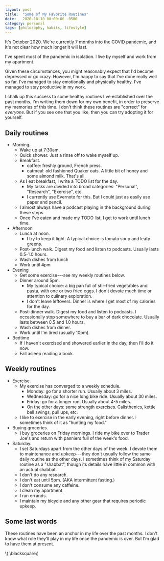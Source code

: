 ```yaml
---
layout: post
title:  "Some of My Favorite Routines"
date:   2020-10-10 00:00:00 -0500
category: personal
tags: [philosophy, habits, lifestyle] 
---
```


It's October 2020. We're currently 7 months into the COVID pandemic, and it's not clear how much longer it will last.

I've spent most of the pandemic in isolation.
I live by myself and work from my apartment.

Given these circumstances, you might reasonably expect that I'd become depressed or go crazy.
However, I'm happy to say that I've done really well so far.
I've managed to stay emotionally and physically healthy.
I've managed to stay productive in my work.

I chalk up this success to some healthy routines I've established over the past months.
I'm writing them down for my own benefit, in order to preserve my memories of this time.
I don't think these routines are "correct" for _everyone_. 
But if you see one that you like, then you can try adopting it for yourself.

## Daily routines

* Morning.
    * Wake up at 7:30am.
    * Quick shower. Just a rinse off to wake myself up.
    * Breakfast. 
        - coffee: freshly ground, French press.
        - oatmeal: old fashioned Quaker oats. A little bit of honey and some almond milk. That's all.
    * As I eat breakfast, I write a TODO list for the day.
        - My tasks are divided into broad categories: "Personal", "Research", "Exercise", etc.
        - I currently use Evernote for this. But I could just as easily use paper and pencil.
    * I almost always have a podcast playing in the background during these steps.
    * Once I've eaten and made my TODO list, I get to work until lunch time.
* Afternoon
    * Lunch at noon.
        - I try to keep it light. A typical choice is tomato soup and leafy greens.
    * Post-lunch walk. Digest my food and listen to podcasts. Usually lasts 0.5-1.0 hours.
    * Wash dishes from lunch
    * Work until 4pm
* Evening
    * Get some exercise---see my weekly routines below.
    * Dinner around 5pm.
        - My typical choice: a big pan full of stir-fried vegetables and pasta, with one or two fried eggs. I don't devote much time or attention to culinary exploration.
        - I don't leave leftovers. Dinner is where I get most of my calories for the day.
    * Post-dinner walk. Digest my food and listen to podcasts. I occasionally stop somewhere to buy a bar of dark chocolate. Usually lasts between 0.5 and 1.0 hours.
    * Wash dishes from dinner.
    * Work until I'm tired (usually 10pm).
* Bedtime
    * If I haven't exercised and showered earlier in the day, then I'll do it now.
    * Fall asleep reading a book.

## Weekly routines

* Exercise.
    - My exercise has converged to a weekly schedule.
        - Monday: go for a shorter run. Usually about 3 miles.
        - Wednesday: go for a nice long bike ride. Usually about 30 miles.
        - Friday: go for a longer run. Usually about 4-5 miles.
        - On the other days: some strength exercises. Calisthenics, kettle bell swings, pull ups, etc.
    - I like to exercise in the early evening, right before dinner. I sometimes think of it as "hunting my food."
* Buying groceries.
    - I buy groceries on Friday mornings. I ride my bike over to Trader Joe's and return with panniers full of the week's food.
* Saturday.
    - I set Saturdays apart from the other days of the week.
      I devote them to maintenance and upkeep---they don't usually follow the same daily routine as the other days.
      I sometimes think of my Saturday routine as a "shabbat", though its details have little in common with an actual shabbat.
    - I don't do any research.
    - I don't eat until 5pm. (AKA intermittent fasting.)
    - I don't consume any caffeine.
    - I clean my apartment.
    - I run errands.
    - I maintain my bicycle and any other gear that requires periodic upkeep.


## Some last words

These routines have been an anchor in my life over the past months.
I don't know what role they'll play in my life once the pandemic is over.
But I'm glad to have them at present.

\\( \blacksquare\\)

